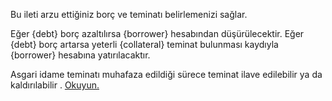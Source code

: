 Bu ileti arzu ettiğiniz borç ve teminatı belirlemenizi sağlar.

Eğer {debt} borç azaltılırsa {borrower} hesabından düşürülecektir.
Eğer {debt} borç artarsa  yeterli {collateral} teminat bulunması kaydıyla {borrower} hesabına yatırılacaktır.    

Asgari idame teminatı muhafaza edildiği sürece teminat ilave edilebilir ya da kaldırılabilir . [Okuyun.](/#/help/dex/shorting)